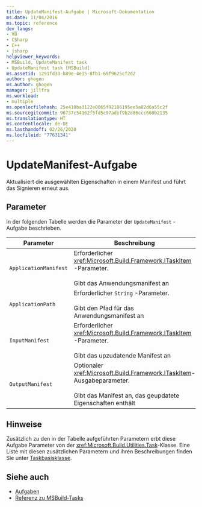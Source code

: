 ```yaml
---
title: UpdateManifest-Aufgabe | Microsoft-Dokumentation
ms.date: 11/04/2016
ms.topic: reference
dev_langs:
- VB
- CSharp
- C++
- jsharp
helpviewer_keywords:
- MSBuild, UpdateManifest task
- UpdateManifest task [MSBuild]
ms.assetid: 1291fd33-b89e-4e15-8fb1-69f9625cf2d2
author: ghogen
ms.author: ghogen
manager: jillfra
ms.workload:
- multiple
ms.openlocfilehash: 25e410ba3122e0065f92186195ee5a82d6a55c2f
ms.sourcegitcommit: 96737c54162f5fd5c97adef9b2d86ccc660b2135
ms.translationtype: HT
ms.contentlocale: de-DE
ms.lasthandoff: 02/26/2020
ms.locfileid: "77631341"
---
```

# <a name="updatemanifest-task"></a>UpdateManifest-Aufgabe

Aktualisiert die ausgewählten Eigenschaften in einem Manifest und führt das Signieren erneut aus.

## <a name="parameters"></a>Parameter

 In der folgenden Tabelle werden die Parameter der `UpdateManifest` -Aufgabe beschrieben.

|Parameter|Beschreibung|
|---------------|-----------------|
|`ApplicationManifest`|Erforderlicher <xref:Microsoft.Build.Framework.ITaskItem> -Parameter.<br /><br /> Gibt das Anwendungsmanifest an|
|`ApplicationPath`|Erforderlicher `String` -Parameter.<br /><br /> Gibt den Pfad für das Anwendungsmanifest an|
|`InputManifest`|Erforderlicher <xref:Microsoft.Build.Framework.ITaskItem> -Parameter.<br /><br /> Gibt das upzudatende Manifest an|
|`OutputManifest`|Optionaler <xref:Microsoft.Build.Framework.ITaskItem>-Ausgabeparameter.<br /><br /> Gibt das Manifest an, das geupdatete Eigenschaften enthält|

## <a name="remarks"></a>Hinweise

 Zusätzlich zu den in der Tabelle aufgeführten Parametern erbt diese Aufgabe Parameter von der <xref:Microsoft.Build.Utilities.Task>-Klasse. Eine Liste mit diesen zusätzlichen Parametern und ihren Beschreibungen finden Sie unter [Taskbasisklasse](../msbuild/task-base-class.md).

## <a name="see-also"></a>Siehe auch

- [Aufgaben](../msbuild/msbuild-tasks.md)
- [Referenz zu MSBuild-Tasks](../msbuild/msbuild-task-reference.md)